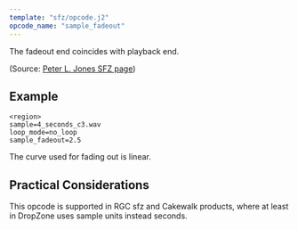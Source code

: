 ```yaml
---
template: "sfz/opcode.j2"
opcode_name: "sample_fadeout"
---
```

The fadeout end coincides with playback end.

(Source: [Peter L. Jones SFZ page](http://www.drealm.info/sfz/plj-sfz.xhtml))

## Example

```sfz
<region>
sample=4_seconds_c3.wav
loop_mode=no_loop
sample_fadeout=2.5
```

The curve used for fading out is linear.

## Practical Considerations

This opcode is supported in RGC sfz and Cakewalk products, where at least in
DropZone uses sample units instead seconds.
